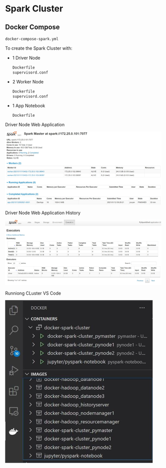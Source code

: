 # Spark Cluster

## Docker Compose

```asc
docker-compose-spark.yml
```

To create the Spark Cluster with:

* 1 Driver Node

    ```asc
    Dockerfile
    supervisord.conf
    ```

* 2 Worker Node

    ```asc
    Dockerfile
    supervisord.conf
    ```

* 1 App Notebook

    ```asc
    Dockerfile
    ```

Driver Node Web Application

![Spark Master](SparkMaster.JPG)

Driver Node Web Application History

![Spark Master](SparkMasterHistory.JPG)

Runniong CLuster VS Code

![Spark Master](running.JPG)
